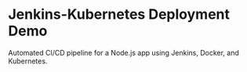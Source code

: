 # Jenkins-Kubernetes Deployment Demo

Automated CI/CD pipeline for a Node.js app using Jenkins, Docker, and Kubernetes.